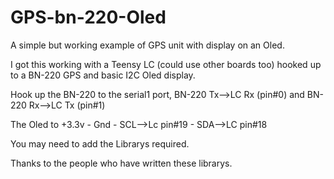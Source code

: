 # GPS-bn-220-Oled
  
  A simple but working example of GPS unit with display on an Oled.
  
  I got this working with a Teensy LC (could use other boards too) hooked up to a BN-220 GPS and basic I2C Oled display.
  
  Hook up the BN-220 to the serial1 port, BN-220 Tx-->LC Rx (pin#0) and BN-220 Rx-->LC Tx (pin#1)
  
  The Oled to +3.3v - Gnd - SCL-->Lc pin#19 - SDA-->LC pin#18
  
  You may need to add the Librarys required.
  
  Thanks to the people who have written these librarys.
